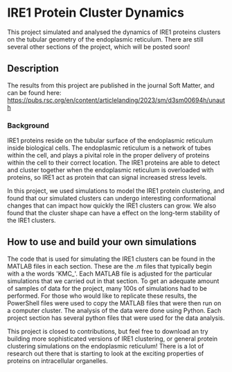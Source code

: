 # IRE1 Protein Cluster Dynamics

This project simulated and analysed the dynamics of IRE1 proteins clusters on the tubular geometry of the endoplasmic reticulum. There are still several other sections of the project, which will be posted soon!

## Description

The results from this project are published in the journal Soft Matter, and can be found here: https://pubs.rsc.org/en/content/articlelanding/2023/sm/d3sm00694h/unauth

### Background

IRE1 proteins reside on the tubular surface of the endoplasmic reticulum inside biological cells. The endoplasmic reticulum is a network of tubes within the cell, and plays a pivital role in the proper delivery of proteins within the cell to their correct location. 
The IRE1 proteins are able to detect and cluster together when the endoplasmic reticulum is overloaded with proteins, so IRE1 act as protein that can signal increased stress levels. 

In this project, we used simulations to model the IRE1 protein clustering, and found that our simulated clusters can undergo interesting conformational changes that can impact how quickly the IRE1 clusters can grow. We also found that the cluster shape can have a effect on the long-term stability of the IRE1 clusters.

## How to use and build your own simulations

The code that is used for simulating the IRE1 clusters can be found in the MATLAB files in each section. These are the .m files that typically begin with a the words 'KMC_'. Each MATLAB file is adjusted for the particular simulations that we carried out in that section.
To get an adequate amount of samples of data for the project, many 100s of simulations had to be performed. For those who would like to replicate these results, the PowerShell files were used to copy the MATLAB files that were then run on a computer cluster. 
The analysis of the data were done using Python. Each project section has several python files that were used for the data analysis.

This project is closed to contributions, but feel free to download an try building more sophisticated versions of IRE1 clustering, or general protein clustering simulations on the endoplasmic reticulum!
There is a lot of research out there that is starting to look at the exciting properties of proteins on intracellular organelles.
